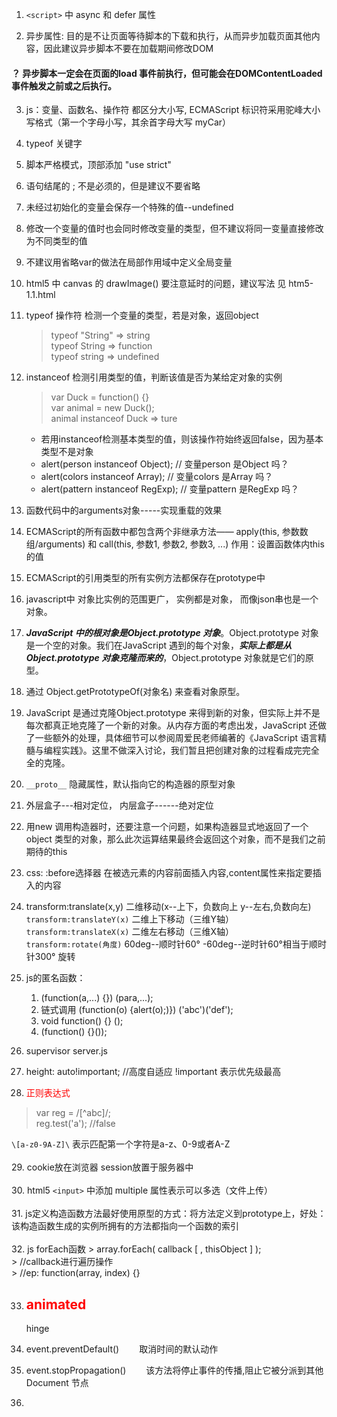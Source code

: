 1. `<script>` 中 async 和 defer 属性

2. 异步属性: 目的是不让页面等待脚本的下载和执行，从而异步加载页面其他内容，因此建议异步脚本不要在加载期间修改DOM  
  #### ？ 异步脚本一定会在页面的load 事件前执行，但可能会在DOMContentLoaded 事件触发之前或之后执行。

3. js：变量、函数名、操作符 都区分大小写, ECMAScript 标识符采用驼峰大小写格式（第一个字母小写，其余首字母大写 myCar）

4. typeof 关键字
5. 脚本严格模式，顶部添加 "use strict"

6. 语句结尾的 ; 不是必须的，但是建议不要省略
7. 未经过初始化的变量会保存一个特殊的值--undefined

8. 修改一个变量的值时也会同时修改变量的类型，但不建议将同一变量直接修改为不同类型的值
9. 不建议用省略var的做法在局部作用域中定义全局变量

10. html5 中 canvas 的 drawImage() 要注意延时的问题，建议写法 见  htm5-1.1.html

11. typeof 操作符 检测一个变量的类型，若是对象，返回object

    >typeof "String" => string  
    >typeof String  => function  
    >typeof string  => undefined  

12. instanceof 检测引用类型的值，判断该值是否为某给定对象的实例
    > var Duck = function() {}  
    > var animal = new Duck();  
    > animal instanceof Duck => ture   
    * 若用instanceof检测基本类型的值，则该操作符始终返回false，因为基本类型不是对象  
    * alert(person instanceof Object); // 变量person 是Object 吗？  
    * alert(colors instanceof Array); // 变量colors 是Array 吗？  
    * alert(pattern instanceof RegExp); // 变量pattern 是RegExp 吗？  

13. 函数代码中的arguments对象-----实现重载的效果   

14. ECMAScript的所有函数中都包含两个非继承方法—— apply(this, 参数数组/arguments) 和 call(this, 参数1, 参数2, 参数3, ...)
    作用：设置函数体内this的值
15. ECMAScript的引用类型的所有实例方法都保存在prototype中

16. javascript中 对象比实例的范围更广， 实例都是对象， 而像json串也是一个对象。
17. ***JavaScript 中的根对象是Object.prototype 对象***。Object.prototype 对象是一个空的对象。我们在JavaScript 遇到的每个对象，***实际上都是从Object.prototype 对象克隆而来的***，Object.prototype 对象就是它们的原型。   

18. 通过 Object.getPrototypeOf(对象名) 来查看对象原型。
19. JavaScript 是通过克隆Object.prototype 来得到新的对象，但实际上并不是每次都真正地克隆了一个新的对象。从内存方面的考虑出发，JavaScript 还做了一些额外的处理，具体细节可以参阅周爱民老师编著的《JavaScript 语言精髓与编程实践》。这里不做深入讨论，我们暂且把创建对象的过程看成完完全全的克隆。  

20. `__proto__` 隐藏属性，默认指向它的构造器的原型对象

21. 外层盒子---相对定位， 内层盒子------绝对定位  

22. 用new 调用构造器时，还要注意一个问题，如果构造器显式地返回了一个object 类型的对象，那么此次运算结果最终会返回这个对象，而不是我们之前期待的this

23. css: :before选择器 在被选元素的内容前面插入内容,content属性来指定要插入的内容
24. transform:translate(x,y) 二维移动(x--上下，负数向上  y--左右,负数向左)  
    `transform:translateY(x)`  二维上下移动（三维Y轴）  
    `transform:translateX(x)`  二维左右移动（三维X轴）  
    `transform:rotate(角度)`   60deg--顺时针60° -60deg--逆时针60°相当于顺时针300° 旋转

25. js的匿名函数：  
    1) (function(a,...) {}) (para,...);  
    2) 链式调用 (function(o) {alert(o);)}) ('abc')('def');  
    3) void function() {} ();  
    4) (function() {}());

26. supervisor server.js  

27. height: auto!important; //高度自适应  !important 表示优先级最高  

28. <p style='color:red;'>正则表达式</p>
  > var reg = /[^abc]/;  
  > reg.test('a'); //false

  `\[a-z0-9A-Z]\` 表示匹配第一个字符是a-z、0-9或者A-Z  
  <br/>
29. cookie放在浏览器
    session放置于服务器中  <br/>   
30. html5 `<input>` 中添加 multiple 属性表示可以多选（文件上传）<br/>       
31. js定义构造函数方法最好使用原型的方式：将方法定义到prototype上，好处：该构造函数生成的实例所拥有的方法都指向一个函数的索引  
<br/>
32. js forEach函数
    > array.forEach( callback [ , thisObject ] );  
    > //callback进行遍历操作  
    > //ep: function(array, index) {}

33. <h2 style="color:red;">animated</h2>hinge   
34. event.preventDefault()  　　取消时间的默认动作
35. event.stopPropagation()　　
该方法将停止事件的传播,阻止它被分派到其他 Document 节点

36. 
